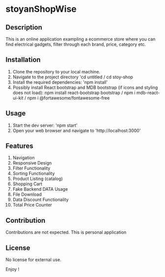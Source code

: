# stoyanShopWise

## Description

This is an online application exampling a ecommerce store where you can find electrical gadgets, filter through each brand, price, category etc. 

## Installation 

1.  Clone the repository to your local machine.
2.  Navigate to the project directory 'cd untitled / cd stoy-shop
3.  Install the required dependencies: 'npm install'
4.  Possibly install React bootstrap and MDB bootstrap (if icons and styling does not load): npm install react-bootstrap bootstrap / npm i mdb-react-ui-kit / npm i @fortawesome/fontawesome-free


## Usage 

1.   Start the dev server: 'npm start'
2.   Open your web browser and navigate to 'http://localhost:3000'

## Features 

1.  Navigation
2.  Responsive Design
3.  Filter Functionality
4.  Sorting Functionality
5.  Product Listing (catalog)
6.  Shopping Cart
7.  Fake Backend DATA Usage
8.  File Download
9.  Data Discount Functionality
10.  Total Price Counter


 ## Contribution 

Contributions are not expected. This is personal application

## License 

No license for external use.


Enjoy ! 

